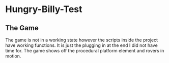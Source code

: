 # Hungry-Billy-Test
## The Game
The game is not in a working state however the scripts inside the project have working functions. It is just the plugging in at the end I did not have time for. The game shows off the procedural platform element and rovers in motion.